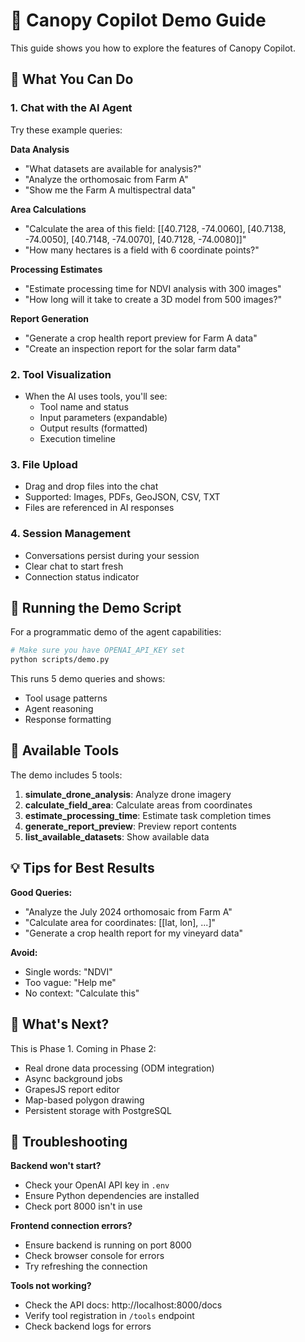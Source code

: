 # 🚁 Canopy Copilot Demo Guide

This guide shows you how to explore the features of Canopy Copilot.

## 🎯 What You Can Do

### 1. **Chat with the AI Agent**
Try these example queries:

**Data Analysis**
- "What datasets are available for analysis?"
- "Analyze the orthomosaic from Farm A"
- "Show me the Farm A multispectral data"

**Area Calculations**
- "Calculate the area of this field: [[40.7128, -74.0060], [40.7138, -74.0050], [40.7148, -74.0070], [40.7128, -74.0080]]"
- "How many hectares is a field with 6 coordinate points?"

**Processing Estimates**
- "Estimate processing time for NDVI analysis with 300 images"
- "How long will it take to create a 3D model from 500 images?"

**Report Generation**
- "Generate a crop health report preview for Farm A data"
- "Create an inspection report for the solar farm data"

### 2. **Tool Visualization**
- When the AI uses tools, you'll see:
  - Tool name and status
  - Input parameters (expandable)
  - Output results (formatted)
  - Execution timeline

### 3. **File Upload** 
- Drag and drop files into the chat
- Supported: Images, PDFs, GeoJSON, CSV, TXT
- Files are referenced in AI responses

### 4. **Session Management**
- Conversations persist during your session
- Clear chat to start fresh
- Connection status indicator

## 🧪 Running the Demo Script

For a programmatic demo of the agent capabilities:

```bash
# Make sure you have OPENAI_API_KEY set
python scripts/demo.py
```

This runs 5 demo queries and shows:
- Tool usage patterns
- Agent reasoning
- Response formatting

## 🔧 Available Tools

The demo includes 5 tools:

1. **simulate_drone_analysis**: Analyze drone imagery
2. **calculate_field_area**: Calculate areas from coordinates  
3. **estimate_processing_time**: Estimate task completion times
4. **generate_report_preview**: Preview report contents
5. **list_available_datasets**: Show available data

## 💡 Tips for Best Results

**Good Queries:**
- "Analyze the July 2024 orthomosaic from Farm A"
- "Calculate area for coordinates: [[lat, lon], ...]"
- "Generate a crop health report for my vineyard data"

**Avoid:**
- Single words: "NDVI"
- Too vague: "Help me"
- No context: "Calculate this"

## 🚀 What's Next?

This is Phase 1. Coming in Phase 2:
- Real drone data processing (ODM integration)
- Async background jobs
- GrapesJS report editor
- Map-based polygon drawing
- Persistent storage with PostgreSQL

## 🐛 Troubleshooting

**Backend won't start?**
- Check your OpenAI API key in `.env`
- Ensure Python dependencies are installed
- Check port 8000 isn't in use

**Frontend connection errors?**
- Ensure backend is running on port 8000
- Check browser console for errors
- Try refreshing the connection

**Tools not working?**
- Check the API docs: http://localhost:8000/docs
- Verify tool registration in `/tools` endpoint
- Check backend logs for errors